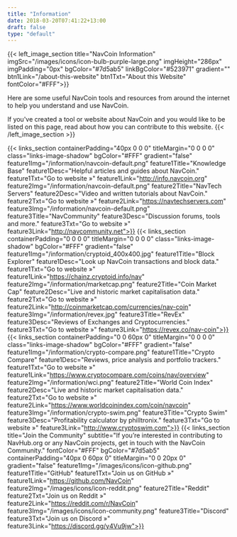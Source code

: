 ```yaml
---
title: "Information"
date: 2018-03-20T07:41:22+13:00
draft: false
type: "default"
---
```


{{< left_image_section
    title="NavCoin Information"
    imgSrc="/images/icons/icon-bulb-purple-large.png"
    imgHeight="286px"
    imgPadding="0px"
    bgColor="#7d5ab5"
    linkBgColor="#523971"
    gradient=""
    btn1Link="/about-this-website"
    btn1Txt="About this Website"
    fontColor="#FFF">}}
<p>Here are some useful NavCoin tools and resources from around the internet to help you understand and use NavCoin.</p>
<p>If you've created a tool or website about NavCoin and you would like to be listed on this page, read about how you can contribute to this website.
{{< /left_image_section >}}

{{< links_section
    containerPadding="40px 0 0 0"
    titleMargin="0 0 0 0"
    class="links-image-shadow"
    bgColor="#FFF"
    gradient="false"
    feature1Img="/information/navcoin-default.png"
    feature1Title="Knowledge Base"
    feature1Desc="Helpful articles and guides about NavCoin."
    feature1Txt="Go to website »"
    feature1Link="http://info.navcoin.org"
    feature2Img="/information/navcoin-default.png"
    feature2Title="NavTech Servers"
    feature2Desc="Video and written tutorials about NavCoin."
    feature2Txt="Go to website »"
    feature2Link="https://navtechservers.com"
    feature3Img="/information/navcoin-default.png"
    feature3Title="NavCommunity"
    feature3Desc="Discussion forums, tools and more."
    feature3Txt="Go to website »"
    feature3Link="http://navcommunity.net">}}
{{< links_section
    containerPadding="0 0 0 0"
    titleMargin="0 0 0 0"
    class="links-image-shadow"
    bgColor="#FFF"
    gradient="false"
    feature1Img="/information/cryptoid_400x400.jpg"
    feature1Title="Block Explorer"
    feature1Desc="Look up NavCoin transactions and block data."
    feature1Txt="Go to website »"
    feature1Link="https://chainz.cryptoid.info/nav"
    feature2Img="/information/marketcap.png"
    feature2Title="Coin Market Cap"
    feature2Desc="Live and historic market capitalisation data."
    feature2Txt="Go to website »"
    feature2Link="http://coinmarketcap.com/currencies/nav-coin"
    feature3Img="/information/revex.jpg"
    feature3Title="RevEx"
    feature3Desc="Reviews of Exchanges and Cryptocurrencies."
    feature3Txt="Go to website »"
    feature3Link="https://revex.co/nav-coin">}}
{{< links_section
    containerPadding="0 0 60px 0"
    titleMargin="0 0 0 0"
    class="links-image-shadow"
    bgColor="#FFF"
    gradient="false"
    feature1Img="/information/crypto-compare.png"
    feature1Title="Crypto Compare"
    feature1Desc="Reviews, price analysis and portfolio trackers."
    feature1Txt="Go to website »"
    feature1Link="https://www.cryptocompare.com/coins/nav/overview"
    feature2Img="/information/wci.png"
    feature2Title="World Coin Index"
    feature2Desc="Live and historic market capitalisation data."
    feature2Txt="Go to website »"
    feature2Link="https://www.worldcoinindex.com/coin/navcoin"
    feature3Img="/information/crypto-swim.png"
    feature3Title="Crypto Swim"
    feature3Desc="Profitability calculator by philltronix."
    feature3Txt="Go to website »"
    feature3Link="http://www.cryptoswim.com">}}
{{< links_section
    title="Join the Community"
    subtitle="If you’re interested in contributing to NavHub.org or any NavCoin projects, get in touch with the NavCoin Community."
    fontColor="#FFF"
    bgColor="#7d5ab5"
    containerPadding="40px 0 60px 0"
    titleMargin="0 0 20px 0"
    gradient="false"
    feature1Img="/images/icons/icon-github.png"
    feature1Title="GitHub"
    feature1Txt="Join us on GitHub »"
    feature1Link="https://github.com/NavCoin"
    feature2Img="/images/icons/icon-reddit.png"
    feature2Title="Reddit"
    feature2Txt="Join us on Reddit »"
    feature2Link="https://reddit.com/r/NavCoin"
    feature3Img="/images/icons/icon-community.png"
    feature3Title="Discord"
    feature3Txt="Join us on Discord »"
    feature3Link="https://discord.gg/y4Vu9jw">}}
